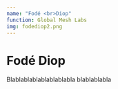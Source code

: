```yaml
---
name: "Fodé <br>Diop"
function: Global Mesh Labs
img: fodediop2.png
---
```


# Fodé Diop
 
Blablablablablablablabla
blablablabla
